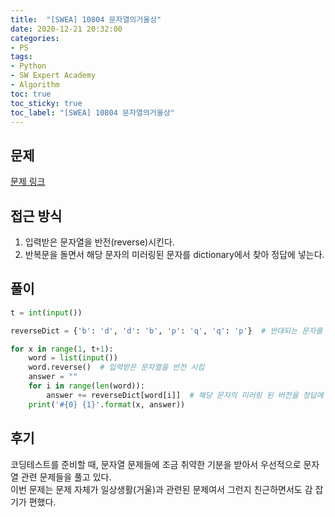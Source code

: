 ```yaml
---
title:  "[SWEA] 10804 문자열의거울상"
date: 2020-12-21 20:32:00  
categories:
- PS
tags:
- Python
- SW Expert Academy
- Algorithm
toc: true
toc_sticky: true
toc_label: "[SWEA] 10804 문자열의거울상"
---
```

## 문제
[문제 링크](https://swexpertacademy.com/main/code/problem/problemDetail.do?contestProbId=AXTC0x16D8EDFASe&categoryId=AXTC0x16D8EDFASe&categoryType=CODE)
<!--break-->

## 접근 방식
1. 입력받은 문자열을 반전(reverse)시킨다.
2. 반복문을 돌면서 해당 문자의 미러링된 문자를 dictionary에서 찾아 정답에 넣는다.

## 풀이

```python
t = int(input())

reverseDict = {'b': 'd', 'd': 'b', 'p': 'q', 'q': 'p'}  # 반대되는 문자를 미러링하기 위함

for x in range(1, t+1):
    word = list(input())
    word.reverse()  # 입력받은 문자열을 반전 시킴
    answer = ""
    for i in range(len(word)):
        answer += reverseDict[word[i]]  # 해당 문자의 미러링 된 버전을 정답에 넣음
    print('#{0} {1}'.format(x, answer))
```

## 후기
코딩테스트를 준비할 때, 문자열 문제들에 조금 취약한 기분을 받아서 우선적으로 문자열 관련 문제들을 풀고 있다.  
이번 문제는 문제 자체가 일상생활(거울)과 관련된 문제여서 그런지 친근하면서도 감 잡기가 편했다.
